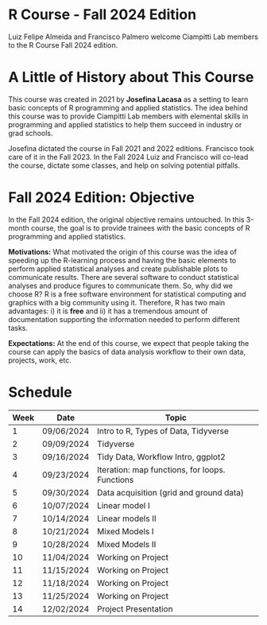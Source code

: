 # R Course - Fall 2024 Edition
Luiz Felipe Almeida and Francisco Palmero welcome Ciampitti Lab members to the R Course Fall 2024 edition.

# A Little of History about This Course
This course was created in 2021 by $\textbf{Josefina Lacasa}$ as a setting to learn basic concepts of R programming and applied statistics. The idea behind this course was to provide Ciampitti Lab members with elemental skills in programming and applied statistics to help them succeed in industry or grad schools.

Josefina dictated the course in Fall 2021 and 2022 editions. Francisco took care of it in the Fall 2023. In the Fall 2024 Luiz and Francisco will co-lead the course, dictate some classes, and help on solving potential pitfalls.

# Fall 2024 Edition: Objective
In the Fall 2024 edition, the original objective remains untouched. In this 3-month course, the goal is to provide trainees with the basic concepts of R programming and applied statistics.

$\textbf{Motivations:}$
What motivated the origin of this course was the idea of speeding up the R-learning process and having the basic elements to perform applied statistical analyses and create publishable plots to communicate results.
There are several software to conduct statistical analyses and produce figures to communicate them. So, why did we choose R?  R is a free software environment for statistical computing and graphics with a big community using it. Therefore, R has two main advantages: i) it is $\textbf{free}$ and ii) it has a tremendous amount of documentation supporting the information needed to perform different tasks.  

$\textbf{Expectations:}$
At the end of this course, we expect that people taking the course can apply the basics of data analysis workflow to their own data, projects, work, etc. 

# Schedule

|Week | Date | Topic |
| --- | ---- | ----- |
| 1   | 09/06/2024 | Intro to R, Types of Data, Tidyverse |
| 2   | 09/09/2024 | Tidyverse |
| 3   | 09/16/2024 | Tidy Data, Workflow Intro, ggplot2  |
| 4   | 09/23/2024 | Iteration: map functions, for loops. Functions |
| 5   | 09/30/2024 | Data acquisition (grid and ground data)  |
| 6   | 10/07/2024 | Linear model I |
| 7   | 10/14/2024 | Linear models II |
| 8   | 10/21/2024 | Mixed Models I  |
| 9   | 10/28/2024 | Mixed Models II  |
| 10  | 11/04/2024 |  Working on Project |
| 11  | 11/15/2024 |  Working on Project |
| 12  | 11/18/2024 |  Working on Project |
| 13  | 11/25/2024 |  Working on Project |
| 14  | 12/02/2024 |  Project Presentation |
